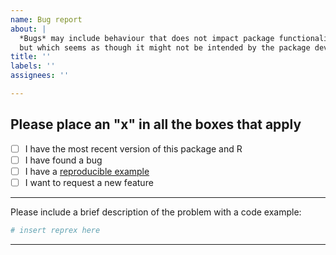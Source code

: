 ```yaml
---
name: Bug report
about: |
  *Bugs* may include behaviour that does not impact package functionality, 
  but which seems as though it might not be intended by the package developers.
title: ''
labels: ''
assignees: ''

---
```



Please place an "x" in all the boxes that apply
---------------------------------------------

 - [ ] I have the most recent version of this package and R
 - [ ] I have found a bug
 - [ ] I have a [reproducible example](http://reprex.tidyverse.org/articles/reprex-dos-and-donts.html)
 - [ ] I want to request a new feature

--------

Please include a brief description of the problem with a code example:

```r
# insert reprex here
```

---------
